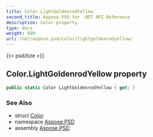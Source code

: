 ```yaml
---
title: Color.LightGoldenrodYellow
second_title: Aspose.PSD for .NET API Reference
description: Color property. 
type: docs
weight: 680
url: /net/aspose.psd/color/lightgoldenrodyellow/
---
```

{{< psd/tize >}}
## Color.LightGoldenrodYellow property

```csharp
public static Color LightGoldenrodYellow { get; }
```

### See Also

* struct [Color](../)
* namespace [Aspose.PSD](../../color/)
* assembly [Aspose.PSD](../../../)


